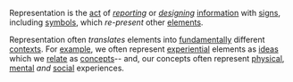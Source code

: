 Representation is the [act](https://github.com/gcassel/Modular-Organization-Terminology/blob/master/terms/activity.md) of *[reporting](https://github.com/gcassel/Modular-Organization-Terminology/blob/master/terms/report.md)* or *[designing](https://github.com/gcassel/Modular-Organization-Terminology/blob/master/terms/design.md)* [information](https://github.com/gcassel/Modular-Organization-Terminology/blob/master/terms/information.md) with [signs](https://github.com/gcassel/Modular-Organization-Terminology/blob/master/terms/sign.md), including [symbols](https://github.com/gcassel/Modular-Organization-Terminology/blob/master/terms/symbol.md), which *re-present* other [elements](https://github.com/gcassel/Modular-Organization-Terminology/blob/master/terms/element.md).

Representation often *translates* elements into [fundamentally](https://github.com/gcassel/Modular-Organization-Terminology/blob/master/terms/fundamental.md) different [contexts](https://github.com/gcassel/Modular-Organization-Terminology/blob/master/terms/context.md).  For [example](https://github.com/gcassel/Modular-Organization-Terminology/blob/master/terms/example.md), we often represent [experiential](https://github.com/gcassel/Modular-Organization-Terminology/blob/master/terms/experience.md) elements as [ideas](https://github.com/gcassel/Modular-Organization-Terminology/blob/master/terms/idea.md) which we [relate](https://github.com/gcassel/Modular-Organization-Terminology/blob/master/terms/relationship.md) as [concepts](https://github.com/gcassel/Modular-Organization-Terminology/blob/master/terms/concept.md)-- and, our concepts often represent [physical](https://github.com/gcassel/Modular-Organization-Terminology/blob/master/terms/physical.md), [mental](https://github.com/gcassel/Modular-Organization-Terminology/blob/master/terms/mental.md) *and* [social](https://github.com/gcassel/Modular-Organization-Terminology/blob/master/terms/social.md) experiences.
